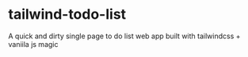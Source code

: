 # tailwind-todo-list
A quick and dirty single page to do list web app built with tailwindcss + vaniila js magic
